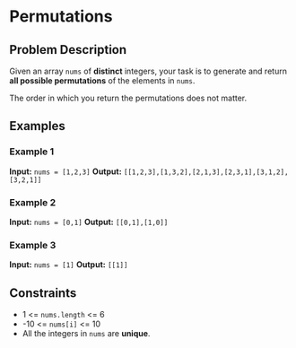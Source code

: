 # Permutations

## Problem Description

Given an array `nums` of **distinct** integers, your task is to generate and return **all possible permutations** of the elements in `nums`. 

The order in which you return the permutations does not matter.

## Examples

### Example 1

**Input:** `nums = [1,2,3]`
**Output:** `[[1,2,3],[1,3,2],[2,1,3],[2,3,1],[3,1,2],[3,2,1]]`

### Example 2

**Input:** `nums = [0,1]`
**Output:** `[[0,1],[1,0]]`

### Example 3

**Input:** `nums = [1]`
**Output:** `[[1]]`

## Constraints

* 1 <= `nums.length` <= 6
* -10 <= `nums[i]` <= 10
* All the integers in `nums` are **unique**.
